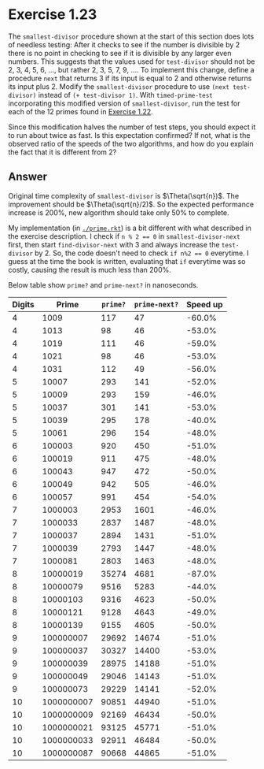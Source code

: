 # Exercise 1.23

The `smallest-divisor` procedure shown at the start of this section does lots of
needless testing: After it checks to see if the number is divisible by 2 there
is no point in checking to see if it is divisible by any larger even numbers.
This suggests that the values used for `test-divisor` should not be 2, 3, 4, 5,
6, …, but rather 2, 3, 5, 7, 9, …. To implement this change, define a procedure
`next` that returns 3 if its input is equal to 2 and otherwise returns its input
plus 2. Modify the `smallest-divisor` procedure to use `(next test-divisor)`
instead of `(+ test-divisor 1)`. With `timed-prime-test` incorporating this
modified version of `smallest-divisor`, run the test for each of the 12 primes
found in [Exercise 1.22](./1.22.md).

Since this modification halves the number of test steps, you should expect it to
run about twice as fast. Is this expectation confirmed? If not, what is the
observed ratio of the speeds of the two algorithms, and how do you explain the
fact that it is different from 2?

## Answer

Original time complexity of `smallest-divisor` is $\Theta(\sqrt{n})$. The
improvement should be $\Theta(\sqrt{n}/2)$. So the expected performance increase
is 200%, new algorithm should take only 50% to complete.

My implementation (in [`./prime.rkt`](./prime.rkt)) is a bit different with what
described in the exercise description. I check if `n % 2 == 0` in
`smallest-divisor-next` first, then start `find-divisor-next` with 3 and always
increase the `test-divisor` by 2. So, the code doesn't need to check
`if n%2 == 0` everytime. I guess at the time the book is written, evaluating
that `if` everytime was so costly, causing the result is much less than 200%.

Below table show `prime?` and `prime-next?` in nanoseconds.

| Digits | Prime      | `prime?` | `prime-next?` | Speed up |
| ------ | ---------- | -------- | ------------- | -------- |
| 4      | 1009       | 117      | 47            | -60.0%   |
| 4      | 1013       | 98       | 46            | -53.0%   |
| 4      | 1019       | 111      | 46            | -59.0%   |
| 4      | 1021       | 98       | 46            | -53.0%   |
| 4      | 1031       | 112      | 49            | -56.0%   |
| 5      | 10007      | 293      | 141           | -52.0%   |
| 5      | 10009      | 293      | 159           | -46.0%   |
| 5      | 10037      | 301      | 141           | -53.0%   |
| 5      | 10039      | 295      | 178           | -40.0%   |
| 5      | 10061      | 296      | 154           | -48.0%   |
| 6      | 100003     | 920      | 450           | -51.0%   |
| 6      | 100019     | 911      | 475           | -48.0%   |
| 6      | 100043     | 947      | 472           | -50.0%   |
| 6      | 100049     | 942      | 505           | -46.0%   |
| 6      | 100057     | 991      | 454           | -54.0%   |
| 7      | 1000003    | 2953     | 1601          | -46.0%   |
| 7      | 1000033    | 2837     | 1487          | -48.0%   |
| 7      | 1000037    | 2894     | 1431          | -51.0%   |
| 7      | 1000039    | 2793     | 1447          | -48.0%   |
| 7      | 1000081    | 2803     | 1463          | -48.0%   |
| 8      | 10000019   | 35274    | 4681          | -87.0%   |
| 8      | 10000079   | 9516     | 5283          | -44.0%   |
| 8      | 10000103   | 9316     | 4623          | -50.0%   |
| 8      | 10000121   | 9128     | 4643          | -49.0%   |
| 8      | 10000139   | 9155     | 4605          | -50.0%   |
| 9      | 100000007  | 29692    | 14674         | -51.0%   |
| 9      | 100000037  | 30327    | 14400         | -53.0%   |
| 9      | 100000039  | 28975    | 14188         | -51.0%   |
| 9      | 100000049  | 29046    | 14143         | -51.0%   |
| 9      | 100000073  | 29229    | 14141         | -52.0%   |
| 10     | 1000000007 | 90851    | 44940         | -51.0%   |
| 10     | 1000000009 | 92169    | 46434         | -50.0%   |
| 10     | 1000000021 | 93125    | 45771         | -51.0%   |
| 10     | 1000000033 | 92911    | 46484         | -50.0%   |
| 10     | 1000000087 | 90668    | 44865         | -51.0%   |
